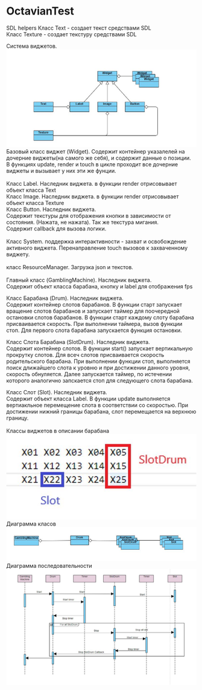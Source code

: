 # OctavianTest

SDL helpers
Класс Text - создает текст средствами SDL\
Класс Texture - создает текстуру средствами SDL


Система виджетов.\
![](https://github.com/gamedevshttl/OctavianTest/blob/master/Description/Widget%20Class%20Diagramm.JPG)\
Базовый класс виджет (Widget). Содержит контейнер указалелей на дочерние виджеты(на самого же себя), и содержит данные о позиции.\
В функциях update, render и touch в цикле проходит все дочерние виджеты и вызывает у них эти же фунции.\
\
Класс Label. Наследник виджета. в функции render отрисовывает объект класса Text\
Класс Image. Наследник виджета. в функции render отрисовывает объект класса Texture\
Класс Button. Наследник виджета.\
Содержит текстуры для отображения кнопки в зависимости от состояния. (Нажата, не нажата). Так же текстура мигания.\
Содержит callback для вызова логики.\
\
Класс System. поддержка интерактивности - захват и освобождение активного виджета. Перенаправление touch вызовов к захваченному виджету.\
\
класс ResourceManager. Загрузка json и текстов. \
\
Главный класс (GamblingMachine). Наследник виджета.\
Содержит объект класса барабана, кнопку и label для отображения fps

Класс Барабана (Drum). Наследник виджета.\
Содержит контейнер слотов барабанов. В функции старт запускает вращение слотов барабанов и 
запускает таймер для поочередной остановки слотов барабанов. 
В функции старт каждому слоту барабана присваивается скорость. 
При выполнении таймера, вызов функции стоп. Для первого слота барабана запускается функция остановки.

Класс Слота Барабана (SlotDrum). Наследник виджета.\
Содержит контейнер слотов. В функции start() запускает вертикальную прокрутку слотов. 
Для всеч слотов присваивается скорость родительского барабана.
При выполнении функции стоп, выполняется поиск длижайшего слота к уровню и при достижении данного уровня, скорость обнуляется. 
Далее запускается таймер, по истечении которого аналогично запскается стоп для следующего слота барабана. 

Класс Слот (Slot). Наследник виджета.\
Содержит объект класса Label. В функции update выполняется вертиакльное перемещение слота в соответствии со скоростью. 
При достижении нижний границы барабана, слот перемещается на верхнюю границу. 
\
\
Классы виджетов в описании барабана\
![](https://github.com/gamedevshttl/OctavianTest/blob/master/Description/Drum%20description.JPG)
\
Диаграмма класов
![](https://github.com/gamedevshttl/OctavianTest/blob/master/Description/Drum%20class%20diagramm.JPG)
\
Диаграмма последовательности\
![](https://github.com/gamedevshttl/OctavianTest/blob/master/Description/Process%20diagram.JPG)
